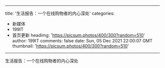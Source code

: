 
---
title: '生活报告：一个在线购物者的内心深处'
categories: 
 - 新媒体
 - 199IT
 - 首页更新
headimg: 'https://picsum.photos/400/300?random=510'
author: 199IT
comments: false
date: Sun, 05 Dec 2021 22:00:07 GMT
thumbnail: 'https://picsum.photos/400/300?random=510'
---

<div>   
生活报告：一个在线购物者的内心深处  
</div>
            